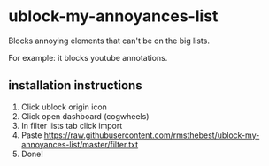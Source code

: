 # ublock-my-annoyances-list
Blocks annoying elements that can't be on the big lists.

For example: it blocks youtube annotations.

## installation instructions
1. Click ublock origin icon
2. Click open dashboard (cogwheels)
3. In filter lists tab click import
4. Paste https://raw.githubusercontent.com/rmsthebest/ublock-my-annoyances-list/master/filter.txt
5. Done!
